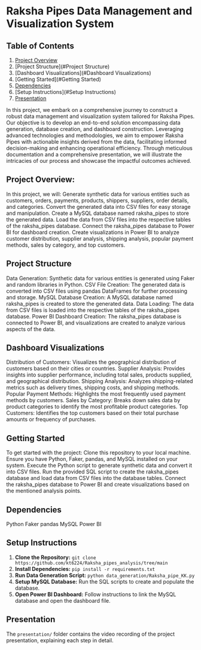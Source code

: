 
# Raksha Pipes Data Management and Visualization System 

## Table of Contents
1. [Project Overview](#project-overview)
2. [Project Structure](#Project Structure)
3. [Dashboard Visualizations](#Dashboard Visualizations)
4. [Getting Started](#Getting Started)
5. [Dependencies](#Dependencies)
6. [Setup Instructions](#Setup Instructions)
7. [Presentation](#Presentation)

   
In this project, we embark on a comprehensive journey to construct a robust data management and visualization system tailored for Raksha Pipes. Our objective is to develop an end-to-end solution encompassing data generation, database creation, and dashboard construction. Leveraging advanced technologies and methodologies, we aim to empower Raksha Pipes with actionable insights derived from the data, facilitating informed decision-making and enhancing operational efficiency. Through meticulous documentation and a comprehensive presentation, we will illustrate the intricacies of our process and showcase the impactful outcomes achieved.


## Project Overview:

In this project, we will:
Generate synthetic data for various entities such as customers, orders, payments, products, shippers, suppliers, order details, and categories.
Convert the generated data into CSV files for easy storage and manipulation.
Create a MySQL database named raksha_pipes to store the generated data.
Load the data from CSV files into the respective tables of the raksha_pipes database.
Connect the raksha_pipes database to Power BI for dashboard creation.
Create visualizations in Power BI to analyze customer distribution, supplier analysis, shipping analysis, popular payment methods, sales by category, and top customers.


## Project Structure

Data Generation: Synthetic data for various entities is generated using Faker and random libraries in Python.
CSV File Creation: The generated data is converted into CSV files using pandas DataFrames for further processing and storage.
MySQL Database Creation: A MySQL database named raksha_pipes is created to store the generated data.
Data Loading: The data from CSV files is loaded into the respective tables of the raksha_pipes database.
Power BI Dashboard Creation: The raksha_pipes database is connected to Power BI, and visualizations are created to analyze various aspects of the data.

## Dashboard Visualizations

Distribution of Customers: Visualizes the geographical distribution of customers based on their cities or countries.
Supplier Analysis: Provides insights into supplier performance, including total sales, products supplied, and geographical distribution.
Shipping Analysis: Analyzes shipping-related metrics such as delivery times, shipping costs, and shipping methods.
Popular Payment Methods: Highlights the most frequently used payment methods by customers.
Sales by Category: Breaks down sales data by product categories to identify the most profitable product categories.
Top Customers: Identifies the top customers based on their total purchase amounts or frequency of purchases.

## Getting Started

To get started with the project:
Clone this repository to your local machine.
Ensure you have Python, Faker, pandas, and MySQL installed on your system.
Execute the Python script to generate synthetic data and convert it into CSV files.
Run the provided SQL script to create the raksha_pipes database and load data from CSV files into the database tables.
Connect the raksha_pipes database to Power BI and create visualizations based on the mentioned analysis points.

## Dependencies

Python
Faker
pandas
MySQL
Power BI

## Setup Instructions

1. **Clone the Repository:** `git clone https://github.com/kt6224/Raksha_pipes_analysis/tree/main`
2. **Install Dependencies:** `pip install -r requirements.txt`
3. **Run Data Generation Script:** `python data_generation/Raksha_pipe_KK.py`
4. **Setup MySQL Database:** Run the SQL scripts to create and populate the database.
5. **Open Power BI Dashboard:** Follow instructions to link the MySQL database and open the dashboard file.

## Presentation
The `presentation/` folder contains the video recording of the project presentation, explaining each step in detail.


